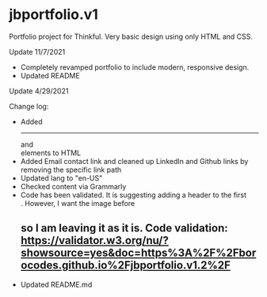 # jbportfolio.v1
Portfolio project for Thinkful.
Very basic design using only HTML and CSS.


Update 11/7/2021

- Completely revamped portfolio to include modern, responsive design.
- Updated README


Update 4/29/2021

Change log:
- Added <hr> and <article> elements to HTML
- Added Email contact link and cleaned up LinkedIn and Github links by removing the specific link path
- Updated lang to "en-US"
- Checked content via Grammarly
- Code has been validated. It is suggesting adding a header to the first <section>. However, I want the image before <h2> so I am leaving it as it is. Code validation: https://validator.w3.org/nu/?showsource=yes&doc=https%3A%2F%2Fborocodes.github.io%2Fjbportfolio.v1.2%2F
- Updated README.md

